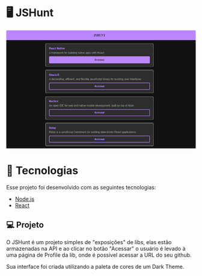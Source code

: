 # 🖥 JSHunt


![Starter](https://github.com/bprofiro/assets/blob/master/starter1.png)

# 🚀  Tecnologias

Esse projeto foi desenvolvido com as seguintes tecnologias:

-   [Node.js](https://nodejs.org/en/)
-   [React](https://reactjs.org/)

## 💻  Projeto

O JSHunt é um projeto simples de "exposições" de libs, elas estão armazenadas na API e ao clicar no botão "Acessar" o usuário é levado à uma página de Profile da lib, onde é possível acessar a URL do seu github.

Sua interface foi criada utilizando a paleta de cores de um Dark Theme.
